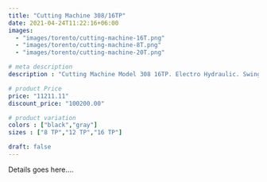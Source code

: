 ```yaml
---
title: "Cutting Machine 308/16TP"
date: 2021-04-24T11:22:16+06:00
images: 
  - "images/torento/cutting-machine-16T.png"
  - "images/torento/cutting-machine-8T.png"
  - "images/torento/cutting-machine-20T.png"

# meta description
description : "Cutting Machine Model 308 16TP. Electro Hydraulic. Swing Arm Clicking 16 Ton."

# product Price
price: "11211.11"
discount_price: "100200.00"

# product variation
colors : ["black","gray"]
sizes : ["8 TP","12 TP","16 TP"]

draft: false
---
```


Details goes here....